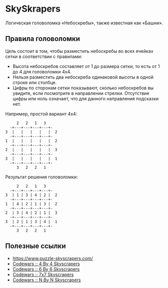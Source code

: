 # SkySkrapers

  Логическая головоломка «Небоскребы», также известная как «Башни».


## Правила головоломки

  Цель состоит в том, чтобы разместить небоскребы во всех ячейках сетки в
соответствии с правилами:

- Высота небоскребов составляет от 1 до размера сетки, то есть от 1 до 4 для
  головоломки 4x4.
- Нельзя разместить два небоскреба одинаковой высоты в одной строке или столбце.
- Цифры по сторонам сетки показывают, сколько небоскребов вы увидите, если
  посмотрите в направлении стрелки. Отсутствие цифры или ноль означает, что для
  данного направления подсказки нет.

Например, простой вариант 4x4:

```
     2   2   1   3
  -+---+---+---+---+-
3  |   |   |   |   |  2
  -+---+---+---+---+-
1  |   |   |   |   |  2
  -+---+---+---+---+-
2  |   |   |   |   |  3
  -+---+---+---+---+-
3  |   |   |   |   |  1
  -+---+---+---+---+-
     3   2   2   1
```

Результат решения головоломки:

```
     2   2   1   3
  -+---+---+---+---+-
3  | 1 | 3 | 4 | 2 |  2
  -+---+---+---+---+-
1  | 4 | 2 | 1 | 3 |  2
  -+---+---+---+---+-
2  | 3 | 4 | 2 | 1 |  3
  -+---+---+---+---+-
3  | 2 | 1 | 3 | 4 |  1
  -+---+---+---+---+-
     3   2   2   1
```

## Полезные ссылки

- https://www.puzzle-skyscrapers.com/
- [Codewars :: 4 By 4 Skyscrapers](https://www.codewars.com/kata/5671d975d81d6c1c87000022)
- [Codewars :: 6 By 6 Skyscrapers](https://www.codewars.com/kata/5679d5a3f2272011d700000d)
- [Codewars :: 7x7 Skyscrapers](https://www.codewars.com/kata/5917a2205ffc30ec3a0000a8)
- [Codewars :: N By N Skyscrapers](https://www.codewars.com/kata/5f7f023834659f0015581df1)


